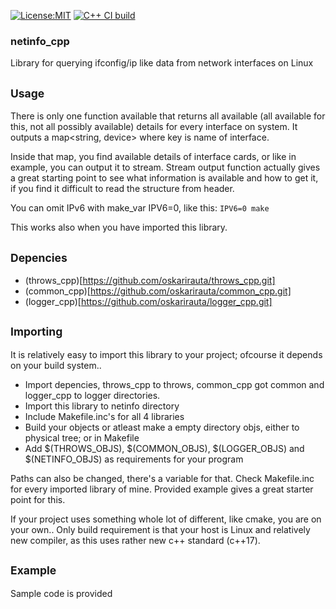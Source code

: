 [![License:MIT](https://img.shields.io/badge/License-MIT-blue?style=plastic)](LICENSE)
[![C++ CI build](../../actions/workflows/build.yml/badge.svg)](../../actions/workflows/build.yml)
### netinfo_cpp

Library for querying ifconfig/ip like data from network interfaces on Linux

## <sub>Usage</sub>

There is only one function available that returns all available (all available for this, not all possibly available) details for every interface on system.
It outputs a map<string, device> where key is name of interface.

Inside that map, you find available details of interface cards, or like in example, you can output it to stream.
Stream output function actually gives a great starting point to see what information is available and how to get it,
if you find it difficult to read the structure from header.

You can omit IPv6 with make_var IPV6=0, like this:
```IPV6=0 make```

This works also when you have imported this library.

## <sub>Depencies</sub>

 - (throws_cpp)[https://github.com/oskarirauta/throws_cpp.git]
 - (common_cpp)[https://github.com/oskarirauta/common_cpp.git]
 - (logger_cpp)[https://github.com/oskarirauta/logger_cpp.git]

## <sub>Importing</sub>

It is relatively easy to import this library to your project; ofcourse it depends on your build system..

 - Import depencies, throws_cpp to throws, common_cpp got common and logger_cpp to logger directories.
 - Import this library to netinfo directory
 - Include Makefile.inc's for all 4 libraries
 - Build your objects or atleast make a empty directory objs, either to physical tree; or in Makefile
 - Add $(THROWS_OBJS), $(COMMON_OBJS), $(LOGGER_OBJS) and $(NETINFO_OBJS) as requirements for your program

Paths can also be changed, there's a variable for that. Check Makefile.inc for every imported library of mine.
Provided example gives a great starter point for this.

If your project uses something whole lot of different, like cmake, you are on your own.. Only build requirement
is that your host is Linux and relatively new compiler, as this uses rather new c++ standard (c++17).

## <sub>Example</sub>

Sample code is provided
